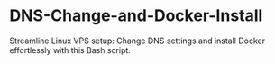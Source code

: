 # DNS-Change-and-Docker-Install
Streamline Linux VPS setup: Change DNS settings and install Docker effortlessly with this Bash script.
